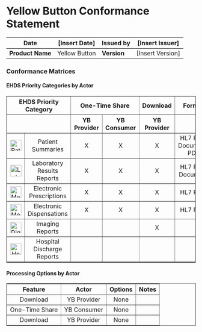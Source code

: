 # Yellow Button Conformance Statement

| **Date**         | [Insert Date] | **Issued by** | [Insert Issuer]  |
| ---------------- | ------------- | ------------- | ---------------- |
| **Product Name** | Yellow Button | **Version**   | [Insert Version] |


### Conformance Matrices

#### EHDS Priority Categories by Actor

<table border="1" style="border-collapse: collapse; width: 100%; text-align: center;">
    <tr style="text-align: center;">
        <th colspan="2" >EHDS Priority Category</th>
        <th colspan="2" >One-Time Share</th>
        <th>Download</th>
        <th>Format</th>
    </tr>
    <tr style="text-align: center;">
        <th colspan="2" ></th>
        <th>YB Provider</th>
        <th>YB Consumer</th>
        <th>YB Provider</th>
        <th></th>
    </tr>
    <tr style="text-align: center;">
        <td><img src="medical-app.png" alt="Patient Summary icon" style="width:30px; vertical-align:middle;"></td>
        <td>Patient Summaries</td>
        <td>X</td>
        <td>X</td>
        <td>X</td>
        <td>HL7 FHIR Document, PDF</td>
    </tr>
    <tr style="text-align: center;">
        <td><img src="experiment-results.png" alt="Laboratory Report icon" style="width:30px; vertical-align:middle;"></td>
        <td>Laboratory Results Reports</td>
        <td>X</td>
        <td>X</td>
        <td>X</td>
        <td>HL7 FHIR Document</td>
    </tr>
    <tr style="text-align: center;">
        <td><img src="prescription.png" alt="Medicine Prescription and Dispense icon" style="width:30px; vertical-align:middle;"></td>
        <td>Electronic Prescriptions</td>
        <td>X</td>
        <td>X</td>
        <td>X</td>
        <td>HL7 FHIR</td>
    </tr>
    <tr style="text-align: center;">
        <td><img src="prescription.png" alt="Medicine Prescription and Dispense icon" style="width:30px; vertical-align:middle;"></td>
        <td>Electronic Dispensations</td>
        <td>X</td>
        <td>X</td>
        <td>X</td>
        <td>HL7 FHIR</td>
    </tr>
    <tr style="text-align: center;">
        <td><img src="radiology.png" alt="Digital Imaging Report icon" style="width:30px; vertical-align:middle;"></td>
        <td>Imaging Reports</td>
        <td></td>
        <td></td>
        <td>X</td>
        <td></td>
    </tr>
   <tr style="text-align: center;">
        <td><img src="hospital.png" alt="Hospital Discharge Report icon" style="width:30px; vertical-align:middle;"></td>
        <td>Hospital Discharge Reports</td>
        <td></td>
        <td></td>
        <td></td>
        <td></td>
    </tr>
</table>


#### Processing Options by Actor

<table border="1" style="border-collapse: collapse; width: 100%; text-align: center;">
    <tr style="text-align: center;">
        <th>Feature</th>
        <th>Actor</th>
        <th>Options</th>
        <th>Notes</th>
    </tr>
    <tr style="text-align: center;">
        <td>Download</td>
        <td>YB Provider</td>
        <td>None</td>
        <td></td>
    </tr>
    <tr style="text-align: center;">
        <td>One-Time Share</td>
        <td>YB Consumer</td>
        <td>None</td>
        <td></td>
    </tr>
    <tr style="text-align: center;">
        <td>Download</td>
        <td>YB Provider</td>
        <td>None</td>
        <td></td>
    </tr>
</table>


